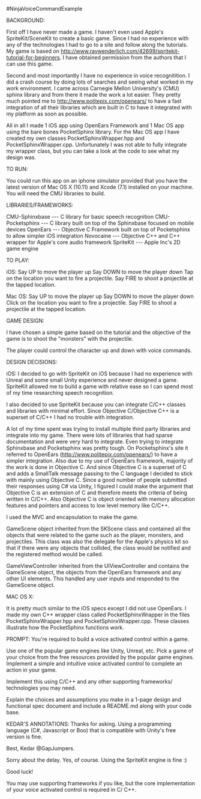 #NinjaVoiceCommandExample

BACKGROUND:

First off I have never made a game. I haven't even used Apple's SpriteKit/SceneKit to create a basic game.
Since I had no experience with any of the technologies I had to go to a site and follow along the
tutorials. My game is based on http://www.raywenderlich.com/42699/spritekit-tutorial-for-beginners.
I have obtained permission from the authors that I can use this game.

Second and most importantly I have no experience in voice recognitition. I did a crash course by doing
lots of searches and seeing what worked in my work environment. I came across Carnegie 
Mellon University's (CMU) sphinx library and from there it made the work a lot easier. They pretty 
much pointed me to http://www.politepix.com/openears/ to have a fast integration of all
their libraries which are built in C to have it integrated with my platform as soon as possible.

All in all I made 1 iOS app using OpenEars Framework and 1 Mac OS app using the bare bones PocketSphinx library.
For the Mac OS app I have created my own classes PocketSphinxWrapper.hpp and PocketSphinxWrapper.cpp.
Unfortunately I was not able to fully integrate my wrapper class, but you can take a look at the code to see
what my design was.

TO RUN:

You could run this app on an iphone simulator provided that you have the latest version of Mac OS X (10.11) 
and Xcode (7.1) installed on your machine. You will need the CMU libraries to build.

LIBRARIES/FRAMEWORKS:

CMU-Sphinxbase     --- C library for basic speech recognition
CMU-Pocketsphinx   --- C library built on top of the Sphinxbase focused on mobile devices
OpenEars           --- Objective C Framework built on top of Pocketsphinx to allow simpler iOS integration
Novocaine					 --- Objective C++ and C++ wrapper for Apple's core audio framework
SpriteKit          --- Apple Inc's 2D game engine

TO PLAY:

iOS:
Say UP to move the player up
Say DOWN to move the player down
Tap on the location you want to fire a projectile. Say FIRE to shoot a projectile at the tapped location.

Mac OS:
Say UP to move the player up
Say DOWN to move the player down
Click on the location you want to fire a projectile. Say FIRE to shoot a projectile at the tapped location.

GAME DESIGN:

I have chosen a simple game based on the tutorial and the objective of the game is to shoot the 
"monsters" with the projectile. 

The player could control the character up and down with voice commands.

DESIGN DECISIONS:

iOS:
I decided to go with SpriteKit on iOS because I had no experience with Unreal and some small
Unity experience and never designed a game. SpriteKit allowed me to build a game with 
relative ease so I can spend most of my time researching speech recognition. 

I also decided to use SpriteKit because you can integrate C/C++ classes and libraries with minimal
effort. Since Objective C/Objective C++ is a superset of C/C++ I had no trouble with integration.

A lot of my time spent was trying to install multiple third party libraries and integrate into my game.
There were lots of libraries that had sparse documentation and were very hard to integrate. Even
trying to integrate Sphinxbase and Pocketsphinx was pretty tough. On Pocketsphinx's site it referred to
OpenEars (http://www.politepix.com/openears/) to have a simpler integration. Also due to my use
of OpenEars framework, majority of the work is done in Objective C. And since Objective C is a
superset of C and adds a SmallTalk message passing to the C language I decided to stick with mainly 
using Objective C. Since a good number of people submitted their responses using C# via Unity, I 
figured I could make the  argument that Objective C is an extension of C and therefore meets the
criteria of being written in C/C++. Also Objective C is object oriented with memory allocation features
and pointers and access to low level memory like C/C++. 

I used the MVC and encapsulation to make the game. 

GameScene object inherited from the SKScene class and contained all the objects that were related 
to the game such as the player, monsters, and projectiles. This class was also the delegate for the
Apple's physics kit so that if there were any objects that collided, the class would be notified and
the registered method would be called.

GameViewController inherited from the UIViewController and contains the GameScene object, the objects
from the OpenEars framework and any other UI elements. This handled any user inputs and responded to
the GameScene object.

MAC OS X:

It is pretty much similar to the iOS specs except I did not use OpenEars. I made my own C++ wrapper class
called PocketSphinxWrapper in the files PocketSphinxWrapper.hpp and PocketSphinxWrapper.cpp. These classes
illustrate how the PocketSphinx functions work.


PROMPT:
You're required to build a voice activated control within a game.

Use one of the popular game engines like Unity, Unreal, etc.
Pick a game of your choice from the free resources provided by the popular game engines. Implement a
simple and intuitive voice activated control to complete an action in your game.

Implement this using C/C++ and any other supporting frameworks/ technologies you may need.

Explain the choices and assumptions you make in a 1-page design and functional spec document and
include a README.md along with your code base.

KEDAR'S ANNOTATIONS:
Thanks for asking. 
Using a programming language (C#, Javascript or Boo) that is compatible with Unity's free version is fine.

Best,
Kedar @GapJumpers.

Sorry about the delay. Yes, of course. Using the SpriteKit engine is fine :)

Good luck!

You may use supporting frameworks if you like, but the core implementation of 
your voice activated control is required in C/ C++.

